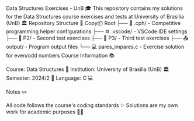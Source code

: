 Data Structures Exercises - UnB 🎓
This repository contains my solutions for the Data Structures course exercises and tests at University of Brasília (UnB) 🏛️
Repository Structure 📁
Copy📦 Root
├── 🔧 .cph/ - Competitive programming helper configurations
├── ⚙️ .vscode/ - VSCode IDE settings
├── 📝 P2/ - Second test exercises
├── 📝 P3/ - Third test exercises
├── 📤 output/ - Program output files
└── 💻 pares_impares.c - Exercise solution for even/odd numbers
Course Information 📚

Course: Data Structures 🧮
Institution: University of Brasília (UnB) 🏛️
Semester: 2024/2 📅
Language: C 💻

Notes ✏️

All code follows the course's coding standards ✨
Solutions are my own work for academic purposes 👨‍💻
